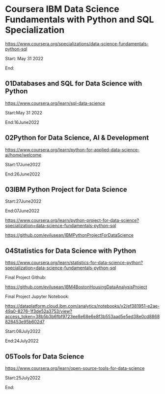 # Coursera IBM Data Science Fundamentals with Python and SQL Specialization

https://www.coursera.org/specializations/data-science-fundamentals-python-sql

Start: May 31 2022

End:

## 01Databases and SQL for Data Science with Python

https://www.coursera.org/learn/sql-data-science

Start:May 31 2022

End:16June2022

## 02Python for Data Science, AI & Development

https://www.coursera.org/learn/python-for-applied-data-science-ai/home/welcome

Start:17June2022

End:26June2022

## 03IBM Python Project for Data Science

Start:27June2022

End:07June2022

https://www.coursera.org/learn/python-project-for-data-science?specialization=data-science-fundamentals-python-sql

https://github.com/evilusean/IBMPythonProjectForDataScience

## 04Statistics for Data Science with Python

https://www.coursera.org/learn/statistics-for-data-science-python?specialization=data-science-fundamentals-python-sql

Final Project Github:

https://github.com/evilusean/IBM4BostonHousingDataAnalysisProject

Final Project Jupyter Notebook:

https://dataplatform.cloud.ibm.com/analytics/notebooks/v2/ef381951-e2ae-49a0-8276-1f3de52a3753/view?access_token=38b5b3b6fbf9723ee8e68e6e8f3b553aad5e5ed38e0cd8868828453e95b602d7

Start:08July2022

End:24July2022

## 05Tools for Data Science

https://www.coursera.org/learn/open-source-tools-for-data-science

Start:25July2022

End:
